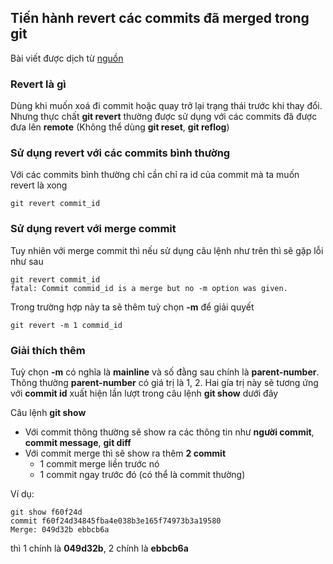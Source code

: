 ## Tiến hành revert các commits đã merged trong git

Bài viết được dịch từ [nguồn](https://qiita.com/awakia/items/5fad0c454ddc7b478ff1)

### Revert là gì

Dùng khi muốn xoá đi commit hoặc quay trở lại trạng thái trước khi thay đổi. Nhưng thực chất **git revert** thường được sử dụng với các commits đã được đưa lên **remote** (Không thể dùng **git reset**, **git reflog**)

### Sử dụng revert với các commits bình thường

Với các commits bình thường chỉ cần chỉ ra id của commit mà ta muốn revert là xong

```shell
git revert commit_id
```

### Sử dụng revert với merge commit

Tuy nhiên với merge commit thì nếu sử dụng câu lệnh như trên thì sẽ gặp lỗi như sau

```shell
git revert commit_id
fatal: Commit commid_id is a merge but no -m option was given.
```

Trong trường hợp này ta sẽ thêm tuỳ chọn **-m** để giải quyết

```shell
git revert -m 1 commid_id
```

### Giải thích thêm

Tuỳ chọn **-m** có nghĩa là **mainline** và số đằng sau chính là **parent-number**. Thông thường **parent-number** có giá trị là 1, 2. Hai gía trị này sẽ tương ứng với **commit id** xuất hiện lần lượt trong câu lệnh **git show** dưới đây

Câu lệnh **git show**
- Với commit thông thường sẽ show ra các thông tin như **người commit**, **commit message**, **git diff**
- Với commit merge thì sẽ show ra thêm **2 commit**
  - 1 commit merge liền trước nó
  - 1 commit ngay trước đó (có thể là commit thường)


Ví dụ:

```shell
git show f60f24d                            
commit f60f24d34845fba4e038b3e165f74973b3a19580
Merge: 049d32b ebbcb6a
```

thì 1 chính là **049d32b**, 2 chính là **ebbcb6a**

